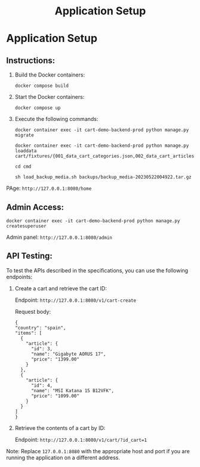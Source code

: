 <h1 align="center">Application Setup</h1>

<h1>Application Setup</h1>
<h2>Instructions:</h2>
<ol>
  <li>Build the Docker containers:</li>
  <pre><code>docker compose build</code></pre>
  <li>Start the Docker containers:</li>
  <pre><code>docker compose up</code></pre>
  <li>Execute the following commands:</li>
  <pre><code>docker container exec -it cart-demo-backend-prod python manage.py migrate</code></pre>
  <pre><code>docker container exec -it cart-demo-backend-prod python manage.py loaddata cart/fixtures/{001_data_cart_categories.json,002_data_cart_articles.json}</code></pre>
  <pre><code>cd cmd</code></pre>
  <pre><code>sh load_backup_media.sh backups/backup_media-20230522004922.tar.gz</code></pre>
</ol>
<p>PAge: <code>http://127.0.0.1:8080/home</code></p>
<h2>Admin Access:</h2>
<pre><code>docker container exec -it cart-demo-backend-prod python manage.py createsuperuser</code></pre>
<p>Admin panel: <code>http://127.0.0.1:8080/admin</code></p>
</ul>
<h2>API Testing:</h2>
<p>To test the APIs described in the specifications, you can use the following endpoints:</p>
<ol>
  <li>Create a cart and retrieve the cart ID:</li>
  <p>Endpoint: <code>http://127.0.0.1:8080/v1/cart-create</code></p>
  <p>Request body:</p>
  <pre><code>{
"country": "spain",
"items": [
  {
    "article": {
      "id": 3,
      "name": "Gigabyte AORUS 17",
      "price": "1399.00"
    }
  },
  {
    "article": {
      "id": 4,
      "name": "MSI Katana 15 B12VFK",
      "price": "1099.00"
    }
  }
]
}</code></pre>
<li>Retrieve the contents of a cart by ID:</li>
<p>Endpoint: <code>http://127.0.0.1:8080/v1/cart/?id_cart=1</code></p>
</ol>
<p>Note: Replace <code>127.0.0.1:8080</code> with the appropriate host and port if you are running the application on a different address.</p>
